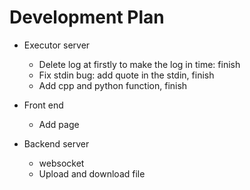 # Development Plan

* Executor server
    * Delete log at firstly to make the log in time: finish
    * Fix stdin bug: add quote in the stdin, finish
    * Add cpp and python function, finish

* Front end
    * Add page

* Backend server
    * websocket
    * Upload and download file
